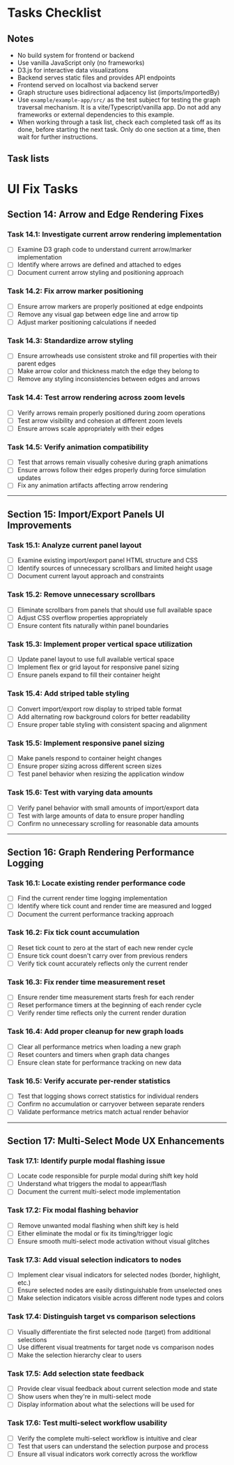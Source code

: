 # Tasks Checklist

## Notes
- No build system for frontend or backend
- Use vanilla JavaScript only (no frameworks)
- D3.js for interactive data visualizations
- Backend serves static files and provides API endpoints
- Frontend served on localhost via backend server
- Graph structure uses bidirectional adjacency list (imports/importedBy)
- Use `example/example-app/src/` as the test subject for testing the graph traversal mechanism. It is a vite/Typescript/vanilla app. Do not add any frameworks or external dependencies to this example.
- When working through a task list, check each completed task off as its done, before starting the next task. Only do one section at a time, then wait for further instructions.

## Task lists

# UI Fix Tasks

## **Section 14: Arrow and Edge Rendering Fixes**

### Task 14.1: Investigate current arrow rendering implementation
- [ ] Examine D3 graph code to understand current arrow/marker implementation
- [ ] Identify where arrows are defined and attached to edges
- [ ] Document current arrow styling and positioning approach

### Task 14.2: Fix arrow marker positioning
- [ ] Ensure arrow markers are properly positioned at edge endpoints
- [ ] Remove any visual gap between edge line and arrow tip
- [ ] Adjust marker positioning calculations if needed

### Task 14.3: Standardize arrow styling
- [ ] Ensure arrowheads use consistent stroke and fill properties with their parent edges
- [ ] Make arrow color and thickness match the edge they belong to
- [ ] Remove any styling inconsistencies between edges and arrows

### Task 14.4: Test arrow rendering across zoom levels
- [ ] Verify arrows remain properly positioned during zoom operations
- [ ] Test arrow visibility and cohesion at different zoom levels
- [ ] Ensure arrows scale appropriately with their edges

### Task 14.5: Verify animation compatibility
- [ ] Test that arrows remain visually cohesive during graph animations
- [ ] Ensure arrows follow their edges properly during force simulation updates
- [ ] Fix any animation artifacts affecting arrow rendering

---

## **Section 15: Import/Export Panels UI Improvements**

### Task 15.1: Analyze current panel layout
- [ ] Examine existing import/export panel HTML structure and CSS
- [ ] Identify sources of unnecessary scrollbars and limited height usage
- [ ] Document current layout approach and constraints

### Task 15.2: Remove unnecessary scrollbars
- [ ] Eliminate scrollbars from panels that should use full available space
- [ ] Adjust CSS overflow properties appropriately
- [ ] Ensure content fits naturally within panel boundaries

### Task 15.3: Implement proper vertical space utilization
- [ ] Update panel layout to use full available vertical space
- [ ] Implement flex or grid layout for responsive panel sizing
- [ ] Ensure panels expand to fill their container height

### Task 15.4: Add striped table styling
- [ ] Convert import/export row display to striped table format
- [ ] Add alternating row background colors for better readability
- [ ] Ensure proper table styling with consistent spacing and alignment

### Task 15.5: Implement responsive panel sizing
- [ ] Make panels respond to container height changes
- [ ] Ensure proper sizing across different screen sizes
- [ ] Test panel behavior when resizing the application window

### Task 15.6: Test with varying data amounts
- [ ] Verify panel behavior with small amounts of import/export data
- [ ] Test with large amounts of data to ensure proper handling
- [ ] Confirm no unnecessary scrolling for reasonable data amounts

---

## **Section 16: Graph Rendering Performance Logging**

### Task 16.1: Locate existing render performance code
- [ ] Find the current render time logging implementation
- [ ] Identify where tick count and render time are measured and logged
- [ ] Document the current performance tracking approach

### Task 16.2: Fix tick count accumulation
- [ ] Reset tick count to zero at the start of each new render cycle
- [ ] Ensure tick count doesn't carry over from previous renders
- [ ] Verify tick count accurately reflects only the current render

### Task 16.3: Fix render time measurement reset
- [ ] Ensure render time measurement starts fresh for each render
- [ ] Reset performance timers at the beginning of each render cycle
- [ ] Verify render time reflects only the current render duration

### Task 16.4: Add proper cleanup for new graph loads
- [ ] Clear all performance metrics when loading a new graph
- [ ] Reset counters and timers when graph data changes
- [ ] Ensure clean state for performance tracking on new data

### Task 16.5: Verify accurate per-render statistics
- [ ] Test that logging shows correct statistics for individual renders
- [ ] Confirm no accumulation or carryover between separate renders
- [ ] Validate performance metrics match actual render behavior

---

## **Section 17: Multi-Select Mode UX Enhancements**

### Task 17.1: Identify purple modal flashing issue
- [ ] Locate code responsible for purple modal during shift key hold
- [ ] Understand what triggers the modal to appear/flash
- [ ] Document the current multi-select mode implementation

### Task 17.2: Fix modal flashing behavior
- [ ] Remove unwanted modal flashing when shift key is held
- [ ] Either eliminate the modal or fix its timing/trigger logic
- [ ] Ensure smooth multi-select mode activation without visual glitches

### Task 17.3: Add visual selection indicators to nodes
- [ ] Implement clear visual indicators for selected nodes (border, highlight, etc.)
- [ ] Ensure selected nodes are easily distinguishable from unselected ones
- [ ] Make selection indicators visible across different node types and colors

### Task 17.4: Distinguish target vs comparison selections
- [ ] Visually differentiate the first selected node (target) from additional selections
- [ ] Use different visual treatments for target node vs comparison nodes
- [ ] Make the selection hierarchy clear to users

### Task 17.5: Add selection state feedback
- [ ] Provide clear visual feedback about current selection mode and state
- [ ] Show users when they're in multi-select mode
- [ ] Display information about what the selections will be used for

### Task 17.6: Test multi-select workflow usability
- [ ] Verify the complete multi-select workflow is intuitive and clear
- [ ] Test that users can understand the selection purpose and process
- [ ] Ensure all visual indicators work correctly across the workflow
